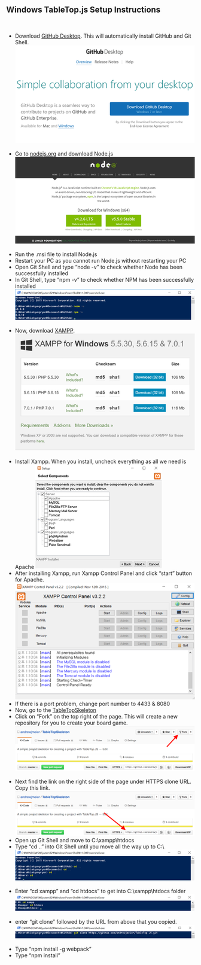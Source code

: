 ## Windows TableTop.js Setup Instructions
​
* Download [GitHub Desktop](https://desktop.github.com/). This will automatically install GitHub and Git Shell. ![](/tutorials/images/windows/github.png)
​
* Go to [nodejs.org](https://nodejs.org/en/) and download Node.js ![](/tutorials/images/windows/node.png)
​
* Run the .msi file to install Node.js
​
* Restart your PC as you cannot run Node.js without restarting your PC
​
* Open Git Shell and type “node -v” to check whether Node has been
    successfully installed
​
* In Git Shell, type “npm -v” to check whether NPM has been successfully installed ![](/tutorials/images/windows/check_node_npm.png)
​
* Now, download [XAMPP](https://www.apachefriends.org/download.html). ![](/tutorials/images/windows/xampp.png)
​
* Install Xampp. When you install, uncheck everything as all we need is Apache ![](/tutorials/images/windows/install_xampp.png)
​
* After installing Xampp, run Xampp Control Panel and click “start” button for Apache. ![](/tutorials/images/windows/run_xampp.png)
​
* If there is a port problem, change port number to 4433 & 8080
​
* Now, go to the [TableTopSkeleton](https://github.com/andrewjmeier/TableTopSkeleton)
​
* Click on “Fork” on the top right of the page. This will create a new repository for you to create your board game. ![](/tutorials/images/how-to-fork.png)
​
* Next find the link on the right side of the page under HTTPS clone URL. Copy this link. ![](/tutorials/images/how-to-clone.png)
​
* Open up Git Shell and move to C:\\xampp\\htdocs
​
* Type “cd ..” into Git Shell until you move all the way up to C:\\ ![](/tutorials/images/windows/cd.png)
​
* Enter “cd xampp” and “cd htdocs” to get into C:\\xampp\\htdocs folder ![](/tutorials/images/windows/cd_xampp_htdocs.png)
​
* enter “git clone” followed by the URL from above that you copied. ![](/tutorials/images/windows/run_git_clone.png)
​
* Type “npm install -g webpack”
​
* Type “npm install”